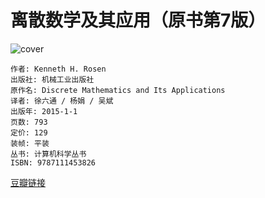 # 离散数学及其应用（原书第7版）
![cover](https://img3.doubanio.com/view/subject/l/public/s28001321.jpg)

    作者: Kenneth H. Rosen 
    出版社: 机械工业出版社
    原作名: Discrete Mathematics and Its Applications
    译者: 徐六通 / 杨娟 / 吴斌 
    出版年: 2015-1-1
    页数: 793
    定价: 129
    装帧: 平装
    丛书: 计算机科学丛书
    ISBN: 9787111453826

[豆瓣链接](https://book.douban.com/subject/26316200/)
